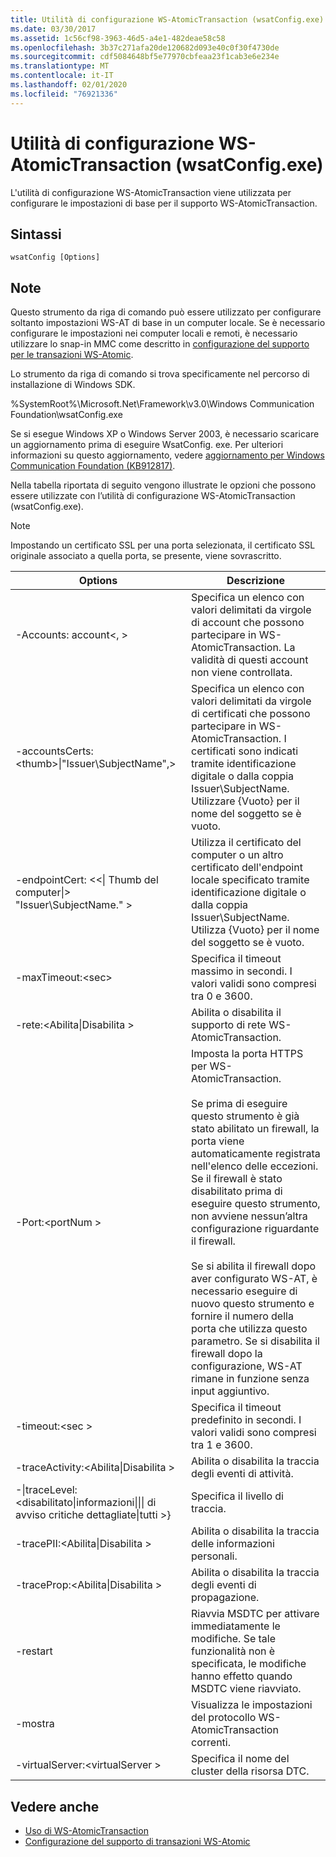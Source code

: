 ```yaml
---
title: Utilità di configurazione WS-AtomicTransaction (wsatConfig.exe)
ms.date: 03/30/2017
ms.assetid: 1c56cf98-3963-46d5-a4e1-482deae58c58
ms.openlocfilehash: 3b37c271afa20de120682d093e40c0f30f4730de
ms.sourcegitcommit: cdf5084648bf5e77970cbfeaa23f1cab3e6e234e
ms.translationtype: MT
ms.contentlocale: it-IT
ms.lasthandoff: 02/01/2020
ms.locfileid: "76921336"
---
```

# <a name="ws-atomictransaction-configuration-utility-wsatconfigexe"></a>Utilità di configurazione WS-AtomicTransaction (wsatConfig.exe)
L'utilità di configurazione WS-AtomicTransaction viene utilizzata per configurare le impostazioni di base per il supporto WS-AtomicTransaction.  
  
## <a name="syntax"></a>Sintassi  
  
```console  
wsatConfig [Options]  
```  
  
## <a name="remarks"></a>Note  
 Questo strumento da riga di comando può essere utilizzato per configurare soltanto impostazioni WS-AT di base in un computer locale. Se è necessario configurare le impostazioni nei computer locali e remoti, è necessario utilizzare lo snap-in MMC come descritto in [configurazione del supporto per le transazioni WS-Atomic](./feature-details/configuring-ws-atomic-transaction-support.md).  
  
 Lo strumento da riga di comando si trova specificamente nel percorso di installazione di Windows SDK.  
  
 %SystemRoot%\Microsoft.Net\Framework\v3.0\Windows Communication Foundation\wsatConfig.exe  
  
 Se si esegue Windows XP o Windows Server 2003, è necessario scaricare un aggiornamento prima di eseguire WsatConfig. exe. Per ulteriori informazioni su questo aggiornamento, vedere [aggiornamento per Windows Communication Foundation (KB912817)](https://www.microsoft.com/download/details.aspx?id=21520).  
  
 Nella tabella riportata di seguito vengono illustrate le opzioni che possono essere utilizzate con l’utilità di configurazione WS-AtomicTransaction (wsatConfig.exe).  
  
> [!NOTE]
> Impostando un certificato SSL per una porta selezionata, il certificato SSL originale associato a quella porta, se presente, viene sovrascritto.  
  
|Options|Descrizione|  
|-------------|-----------------|  
|-Accounts: account\<, >|Specifica un elenco con valori delimitati da virgole di account che possono partecipare in WS-AtomicTransaction. La validità di questi account non viene controllata.|  
|-accountsCerts:\<thumb>&#124;"Issuer\SubjectName",>|Specifica un elenco con valori delimitati da virgole di certificati che possono partecipare in WS-AtomicTransaction. I certificati sono indicati tramite identificazione digitale o dalla coppia Issuer\SubjectName. Utilizzare {Vuoto} per il nome del soggetto se è vuoto.|  
|-endpointCert: <\<&#124; Thumb del computer&#124;> "Issuer\SubjectName." >|Utilizza il certificato del computer o un altro certificato dell'endpoint locale specificato tramite identificazione digitale o dalla coppia Issuer\SubjectName. Utilizza {Vuoto} per il nome del soggetto se è vuoto.|  
|-maxTimeout:\<sec>|Specifica il timeout massimo in secondi. I valori validi sono compresi tra 0 e 3600.|  
|-rete:\<Abilita&#124;Disabilita >|Abilita o disabilita il supporto di rete WS-AtomicTransaction.|  
|-Port:\<portNum >|Imposta la porta HTTPS per WS-AtomicTransaction.<br /><br /> Se prima di eseguire questo strumento è già stato abilitato un firewall, la porta viene automaticamente registrata nell'elenco delle eccezioni. Se il firewall è stato disabilitato prima di eseguire questo strumento, non avviene nessun’altra configurazione riguardante il firewall.<br /><br /> Se si abilita il firewall dopo aver configurato WS-AT, è necessario eseguire di nuovo questo strumento e fornire il numero della porta che utilizza questo parametro. Se si disabilita il firewall dopo la configurazione, WS-AT rimane in funzione senza input aggiuntivo.|  
|-timeout:\<sec >|Specifica il timeout predefinito in secondi. I valori validi sono compresi tra 1 e 3600.|  
|-traceActivity:\<Abilita&#124;Disabilita >|Abilita o disabilita la traccia degli eventi di attività.|  
|-&#124;traceLevel:\<disabilitato&#124;informazioni&#124;&#124;&#124; di avviso critiche dettagliate&#124;tutti >}|Specifica il livello di traccia.|  
|-tracePII:\<Abilita&#124;Disabilita >|Abilita o disabilita la traccia delle informazioni personali.|  
|-traceProp:\<Abilita&#124;Disabilita >|Abilita o disabilita la traccia degli eventi di propagazione.|  
|-restart|Riavvia MSDTC per attivare immediatamente le modifiche. Se tale funzionalità non è specificata, le modifiche hanno effetto quando MSDTC viene riavviato.|  
|-mostra|Visualizza le impostazioni del protocollo WS-AtomicTransaction correnti.|  
|-virtualServer:\<virtualServer >|Specifica il nome del cluster della risorsa DTC.|  
  
## <a name="see-also"></a>Vedere anche

- [Uso di WS-AtomicTransaction](./feature-details/using-ws-atomictransaction.md)
- [Configurazione del supporto di transazioni WS-Atomic](./feature-details/configuring-ws-atomic-transaction-support.md)
